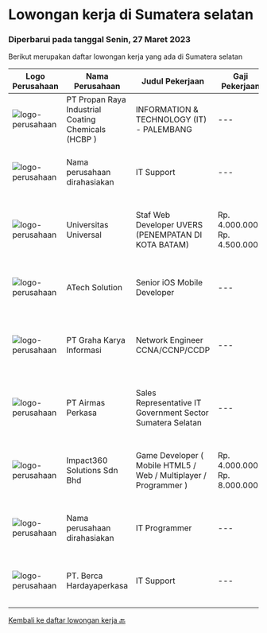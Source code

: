 
  # Lowongan kerja di Sumatera selatan

  ### Diperbarui pada tanggal Senin, 27 Maret 2023

  Berikut merupakan daftar lowongan kerja yang ada di Sumatera selatan

  |Logo Perusahaan | Nama Perusahaan | Judul Pekerjaan | Gaji Pekerjaan | Lokasi | Deskripsi | Tanggal diunggah | Pranala |
  | -------------- | --------------- | --------------- | --------- | --------- | -------------- | ------- | ----------- |
  |![logo-perusahaan](https://image-service-cdn.seek.com.au/d890731e4ad94f49c5215fb01269fa14cd97217b/ee4dce1061f3f616224767ad58cb2fc751b8d2dc)|PT Propan Raya Industrial Coating Chemicals (HCBP )|INFORMATION & TECHNOLOGY (IT) - PALEMBANG|---|Palembang|Tugas Tanggung jawab : Bertanggung jawab atas kelancaran penggunaan hardware dan software IT serta memastikan kelancaran jaringan internet. Syarat :...|Sabtu, 25 Maret 2023|https://www.jobstreet.co.id/id/job/information-technology-it-palembang-4274162?token=0~fda97207-558a-4c48-9443-2a43bd2ae373&sectionRank=1&jobId=jobstreet-id-job-4274162|
|![logo-perusahaan](https://i.ibb.co/sqvTCh9/112815900-stock-vector-no-image-available-icon-flat-vector.webp)|Nama perusahaan dirahasiakan|IT Support|---|Jawa Timur|Usia maksimal 35 tahun Pendidikan minimal S1 segala jurusan Minimal memiliki 1 tahun pengalaman kerja di bidang yang sama  Mempunyai pengetahuan dan...|Senin, 20 Maret 2023|https://www.jobstreet.co.id/id/job/it-support-4268311?token=0~fda97207-558a-4c48-9443-2a43bd2ae373&sectionRank=2&jobId=jobstreet-id-job-4268311|
|![logo-perusahaan](https://image-service-cdn.seek.com.au/35a9762aa8b676d6d8973a17082fe237e8fdea89/ee4dce1061f3f616224767ad58cb2fc751b8d2dc)|Universitas Universal|Staf Web Developer UVERS (PENEMPATAN DI KOTA BATAM)|Rp. 4.000.000-Rp. 4.500.000|Kepulauan Riau|-Minimal Lulusan S1 Bidang Ilmu Komputer/ Pemrograman-Menguasai konsep web dasar (PHP,HTML,JavaScript,Jquery,etc)-Menguasai framework Laravel dan...|Senin, 20 Maret 2023|https://www.jobstreet.co.id/id/job/staf-web-developer-uvers-penempatan-di-kota-batam-4268578?token=0~fda97207-558a-4c48-9443-2a43bd2ae373&sectionRank=3&jobId=jobstreet-id-job-4268578|
|![logo-perusahaan](https://image-service-cdn.seek.com.au/01cd86444ba33e86855e0cce80ed2ebf9dcff3e2/ee4dce1061f3f616224767ad58cb2fc751b8d2dc)|ATech Solution|Senior iOS Mobile Developer|---|Bali|Responsibilities: Research, design, develop, enhance, and maintain high performance iOS applications Collaborate with cross functional teams to...|Kamis, 23 Maret 2023|https://www.jobstreet.co.id/id/job/senior-ios-mobile-developer-4253498?token=0~fda97207-558a-4c48-9443-2a43bd2ae373&sectionRank=4&jobId=jobstreet-id-job-4253498|
|![logo-perusahaan](https://image-service-cdn.seek.com.au/c318dd0b699c6160d2411e7473745c289633be44/ee4dce1061f3f616224767ad58cb2fc751b8d2dc)|PT Graha Karya Informasi|Network Engineer CCNA/CCNP/CCDP|---|Jakarta Raya|Deskripsi Pekerjaan Candidate must possess at least Bachelor's in Engineering (Computer/Telecommunication), Computer Science/Information Technology or...|Kamis, 16 Maret 2023|https://www.jobstreet.co.id/id/job/network-engineer-ccna-ccnp-ccdp-4264171?token=0~fda97207-558a-4c48-9443-2a43bd2ae373&sectionRank=5&jobId=jobstreet-id-job-4264171|
|![logo-perusahaan](https://image-service-cdn.seek.com.au/e058612ba3ea3c8a5db01b881de07c38d7462a24/ee4dce1061f3f616224767ad58cb2fc751b8d2dc)|PT Airmas Perkasa|Sales Representative IT Government Sector Sumatera Selatan|---|Sumatera Selatan|Tugas dan Tanggung Jawab: Mempelajari dan menguasai dengan baik produk yang di tawarkan Secara aktif mencari prospek customer baru dan...|Kamis, 16 Maret 2023|https://www.jobstreet.co.id/id/job/sales-representative-it-government-sector-sumatera-selatan-4244467?token=0~fda97207-558a-4c48-9443-2a43bd2ae373&sectionRank=6&jobId=jobstreet-id-job-4244467|
|![logo-perusahaan](https://image-service-cdn.seek.com.au/35b00a50395e5c8ad6bf2130dfd2a19f9f4bbec5/ee4dce1061f3f616224767ad58cb2fc751b8d2dc)|Impact360 Solutions Sdn Bhd|Game Developer ( Mobile HTML5 / Web / Multiplayer / Programmer )|Rp. 4.000.000-Rp. 8.000.000|Aceh|We are hiring remote HTML5 game developers from all parts of Indonesia. If you have real experience building HTML5 games or applications, you're...|Selasa, 14 Maret 2023|https://www.jobstreet.co.id/id/job/game-developer-mobile-html5-web-multiplayer-programmer-5315725/origin/my?token=0~fda97207-558a-4c48-9443-2a43bd2ae373&sectionRank=7&jobId=jobstreet-my-job-5315725|
|![logo-perusahaan](https://i.ibb.co/sqvTCh9/112815900-stock-vector-no-image-available-icon-flat-vector.webp)|Nama perusahaan dirahasiakan|IT Programmer|---|Bali|Pendidikan minimal S1 segala jurusan Minimal memiliki 2 tahun pengalaman kerja di bidang yang sama Memiliki pengetahuan mengenai PHP dan bahasa...|Minggu, 05 Maret 2023|https://www.jobstreet.co.id/id/job/it-programmer-4249134?token=0~fda97207-558a-4c48-9443-2a43bd2ae373&sectionRank=8&jobId=jobstreet-id-job-4249134|
|![logo-perusahaan](https://image-service-cdn.seek.com.au/6a76252207cfed561e664c874d4631f4aefd8409/ee4dce1061f3f616224767ad58cb2fc751b8d2dc)|PT. Berca Hardayaperkasa|IT Support|---|Aceh|Responsibilities: Analyzing, troubleshooting, and installation to several areas including desktop hardware, operating systems (Windows 7/8/10),...|Senin, 27 Februari 2023|https://www.jobstreet.co.id/id/job/it-support-4240563?token=0~fda97207-558a-4c48-9443-2a43bd2ae373&sectionRank=9&jobId=jobstreet-id-job-4240563|


  [Kembali ke daftar lowongan kerja 🔙](../README.md#daftar-lowongan-kerja)
  
